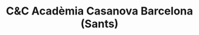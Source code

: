 ---
title: "C&C Acadèmia Casanova Barcelona (Sants)"
url: /barcelona/cundc-academia-casanova-barcelona-sants/
shop: peluquería
---